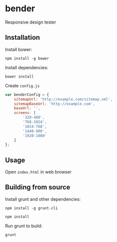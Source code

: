 # bender

Responsive design tester

## Installation

Install bower:

`npm install -g bower`

Install dependencies:

`bower install`

Create `config.js`

```javascript
var benderConfig = {
	sitemapUrl: 'http://example.com/sitemap.xml',
	sitemapBaseUrl: 'http://example.com',
	baseUrl: '',
	screens: [
		'320-480',
		'768-1024',
		'1024-768',
		'1440-900',
		'1920-1080'
	]
};
```

## Usage

Open `index.html` in web browser

## Building from source

Install grunt and other dependencies:

`npm install -g grunt-cli`

`npm install`

Run grunt to build:

`grunt`
